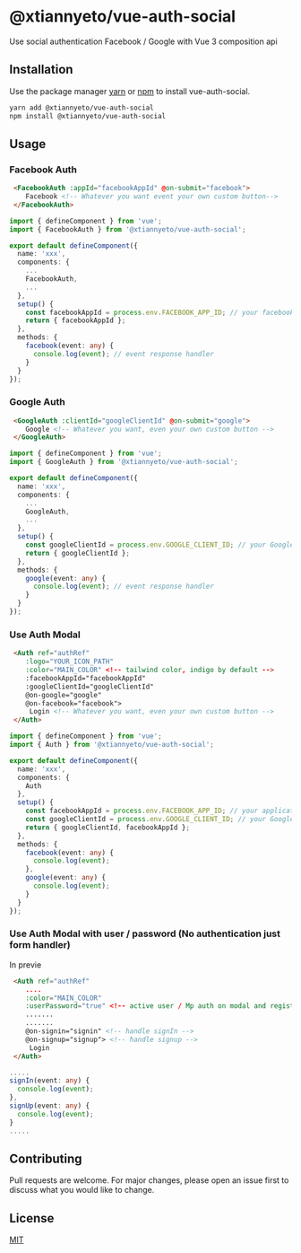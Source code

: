# @xtiannyeto/vue-auth-social

Use social authentication Facebook / Google with Vue 3 composition api

## Installation

Use the package manager [yarn](https://yarnpkg.com/) or [npm](https://www.npmjs.com/) to install vue-auth-social.

```bash
yarn add @xtiannyeto/vue-auth-social
npm install @xtiannyeto/vue-auth-social
```

## Usage

### Facebook Auth
```html
 <FacebookAuth :appId="facebookAppId" @on-submit="facebook">
    Facebook <!-- Whatever you want event your own custom button-->
 </FacebookAuth>
```

```typescript
import { defineComponent } from 'vue';
import { FacebookAuth } from '@xtiannyeto/vue-auth-social';

export default defineComponent({
  name: 'xxx',
  components: {
    ...
    FacebookAuth,
    ...
  },
  setup() {
    const facebookAppId = process.env.FACEBOOK_APP_ID; // your facebook application ID
    return { facebookAppId };
  },
  methods: {
    facebook(event: any) {
      console.log(event); // event response handler
    }
  }
});
```

### Google Auth
```html
 <GoogleAuth :clientId="googleClientId" @on-submit="google">
    Google <!-- Whatever you want, even your own custom button -->
 </GoogleAuth>
```

```typescript
import { defineComponent } from 'vue';
import { GoogleAuth } from '@xtiannyeto/vue-auth-social';

export default defineComponent({
  name: 'xxx',
  components: {
    ...
    GoogleAuth,
    ...
  },
  setup() {
    const googleClientId = process.env.GOOGLE_CLIENT_ID; // your Google Client ID
    return { googleClientId };
  },
  methods: {
    google(event: any) {
      console.log(event); // event response handler
    }
  }
});
```

### Use Auth Modal

```html
 <Auth ref="authRef"
    :logo="YOUR_ICON_PATH"
    :color="MAIN_COLOR" <!-- tailwind color, indigo by default -->
    :facebookAppId="facebookAppId"
    :googleClientId="googleClientId"
    @on-google="google"
    @on-facebook="facebook">
     Login <!-- Whatever you want, even your own custom button -->
 </Auth>
```

```typescript
import { defineComponent } from 'vue';
import { Auth } from '@xtiannyeto/vue-auth-social';

export default defineComponent({
  name: 'xxx',
  components: {
    Auth
  },
  setup() {
    const facebookAppId = process.env.FACEBOOK_APP_ID; // your application ID
    const googleClientId = process.env.GOOGLE_CLIENT_ID; // your Google Client ID
    return { googleClientId, facebookAppId };
  },
  methods: {
    facebook(event: any) {
      console.log(event);
    },
    google(event: any) {
      console.log(event);
    }
  }
});
```

### Use Auth Modal with user / password (No authentication just form handler)
In previe
```html
 <Auth ref="authRef"
    ....
    :color="MAIN_COLOR" 
    :userPassword="true" <!-- active user / Mp auth on modal and register -->
    .......
    .......
    @on-signin="signin" <!-- handle signIn -->
    @on-signup="signup"> <!-- handle signup -->
     Login
 </Auth>
```

```typescript
.....
signIn(event: any) {
  console.log(event);
},
signUp(event: any) {
  console.log(event);
}
.....
```


## Contributing
Pull requests are welcome. For major changes, please open an issue first to discuss what you would like to change.

## License
[MIT](https://choosealicense.com/licenses/mit/)
